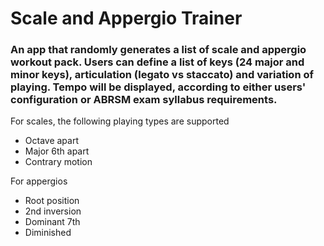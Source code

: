 # Scale and Appergio Trainer

### An app that randomly generates a list of scale and appergio workout pack. Users can define a list of keys (24 major and minor keys), articulation (legato vs staccato) and variation of playing. Tempo will be displayed, according to either  users' configuration or ABRSM exam syllabus requirements.

For scales, the following playing types are supported
- Octave apart
- Major 6th apart
- Contrary motion

For appergios
- Root position
- 2nd inversion
- Dominant 7th
- Diminished